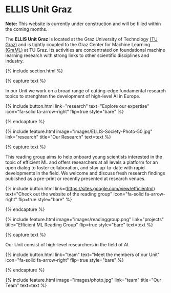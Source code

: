 ---
---

# ELLIS Unit Graz

**Note:** This website is currently under construction and will be filled within the coming months. 

The **ELLIS Unit Graz** is located at the Graz University of Technology [(TU Graz)](https://www.tugraz.at/en/home) and is tightly coupled to the Graz Center for Machine Learning [(GraML)](https://www.tugraz.at/en/research/research-at-tu-graz/research-centers/graz-center-for-machine-learning/) at TU Graz. Its activities are concentrated on foundational machine learning research with strong links to other scientific disciplines and industry.

{% include section.html %}

{% capture text %}

In our Unit we work on a broad range of cutting-edge fundamental research topics to strenghten the development of high-level AI in Europe.

{%
  include button.html
  link="research"
  text="Explore our expertise"
  icon="fa-solid fa-arrow-right"
  flip=true
  style="bare"
%}

{% endcapture %}

{%
  include feature.html
  image="images/ELLIS-Society-Photo-50.jpg"
  link="research"
  title="Our Research"
  text=text
%}

{% capture text %}

This reading group aims to help onboard young scientists interested in the topic of efficient ML and offers researchers at all levels a platform for an open dialog to foster collaboration, and stay up-to-date with rapid developments in the field. We welcome and discuss fresh research findings published as a pre-print or recently presented at research venues. 

{%
  include button.html
  link=(https://sites.google.com/view/efficientml)
  text="Check out the website of the reading group"
  icon="fa-solid fa-arrow-right"
  flip=true
  style="bare"
%}

{% endcapture %}

{%
  include feature.html
  image="images/readinggroup.png"
  link="projects"
  title="Efficient ML Reading Group"
  flip=true
  style="bare"
  text=text
%}

{% capture text %}

Our Unit consist of high-level researchers in the field of AI.

{%
  include button.html
  link="team"
  text="Meet the members of our Unit"
  icon="fa-solid fa-arrow-right"
  flip=true
  style="bare"
%}

{% endcapture %}

{%
  include feature.html
  image="images/photo.jpg"
  link="team"
  title="Our Team"
  text=text
%}
